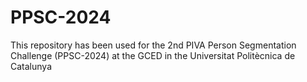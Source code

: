 # PPSC-2024
This repository has been used for the 2nd PIVA Person Segmentation Challenge (PPSC-2024) at the GCED in the Universitat Politècnica de Catalunya
